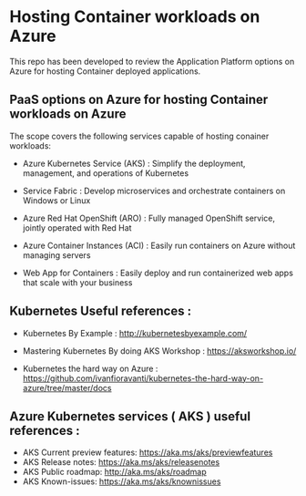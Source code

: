 # Hosting Container workloads on Azure

This repo has been developed to review the Application Platform options on Azure for hosting Container deployed applications. 

## PaaS options on Azure for hosting Container workloads on Azure 
 
The scope covers the following services capable of hosting conainer workloads: 

- Azure Kubernetes Service (AKS) :
  Simplify the deployment, management, and operations of Kubernetes 


- Service Fabric :
  Develop microservices and orchestrate containers on Windows or Linux 

- Azure Red Hat OpenShift (ARO) :
  Fully managed OpenShift service, jointly operated with Red Hat 

- Azure Container Instances (ACI) :
  Easily run containers on Azure without managing servers 
 
- Web App for Containers :
  Easily deploy and run containerized web apps that scale with your business 

## Kubernetes Useful references : 

- Kubernetes By Example : 
  http://kubernetesbyexample.com/  
  
- Mastering Kubernetes By doing AKS Workshop : 
  https://aksworkshop.io/

- Kubernetes the hard way on Azure : 
  https://github.com/ivanfioravanti/kubernetes-the-hard-way-on-azure/tree/master/docs


## Azure Kubernetes services ( AKS ) useful references : 

- AKS Current preview features: https://aka.ms/aks/previewfeatures
- AKS Release notes: https://aka.ms/aks/releasenotes
- AKS Public roadmap: http://aka.ms/aks/roadmap
- AKS Known-issues: https://aka.ms/aks/knownissues
